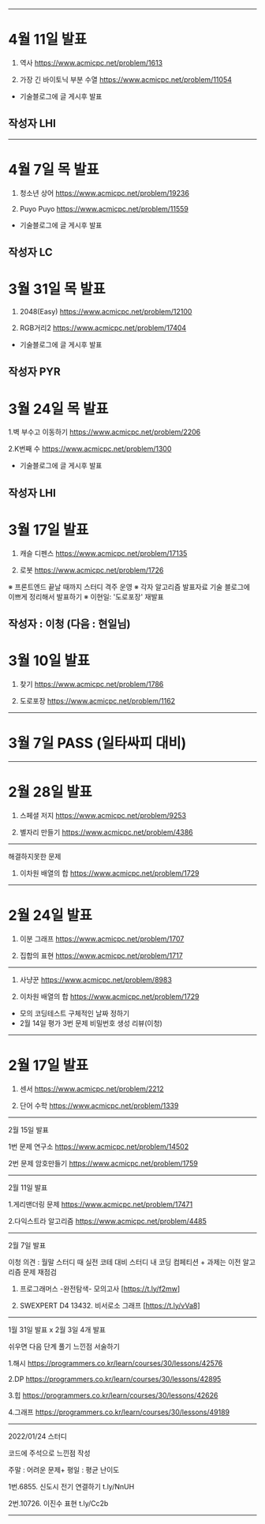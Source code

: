 --------------------------------------------------------------------------------------------------------------------------------------------------------------------
# 4월 11일  발표
1. 역사 https://www.acmicpc.net/problem/1613

2. 가장 긴 바이토닉 부분 수열   https://www.acmicpc.net/problem/11054

* 기술블로그에 글 게시후 발표

작성자 LHI
--------------------------------------------------------------------------------------------------------------------------------------------------------------------
--------------------------------------------------------------------------------------------------------------------------------------------------------------------
# 4월 7일 목 발표
1. 청소년 상어   https://www.acmicpc.net/problem/19236

2. Puyo Puyo  https://www.acmicpc.net/problem/11559

* 기술블로그에 글 게시후 발표

작성자 LC
--------------------------------------------------------------------------------------------------------------------------------------------------------------------
# 3월 31일 목 발표
1. 2048(Easy)  https://www.acmicpc.net/problem/12100

2. RGB거리2  https://www.acmicpc.net/problem/17404

* 기술블로그에 글 게시후 발표

작성자 PYR
--------------------------------------------------------------------------------------------------------------------------------------------------------------------
# 3월 24일 목 발표
1.벽 부수고 이동하기  https://www.acmicpc.net/problem/2206

2.K번째 수   https://www.acmicpc.net/problem/1300

* 기술블로그에 글 게시후 발표

작성자 LHI
--------------------------------------------------------------------------------------------------------------------------------------------------------------------
# 3월 17일 발표
1. 캐슬 디펜스 https://www.acmicpc.net/problem/17135

2. 로봇 https://www.acmicpc.net/problem/1726

※ 프론트엔드 끝날 때까지 스터디 격주 운영
※ 각자 알고리즘 발표자료 기술 블로그에 이쁘게 정리해서 발표하기
※ 이현일: '도로포장' 재발표

작성자 : 이청 (다음 : 현일님)
--------------------------------------------------------------------------------------------------------------------------------------------------------------------

# 3월 10일 발표
1. 찾기 https://www.acmicpc.net/problem/1786

2. 도로포장 https://www.acmicpc.net/problem/1162

--------------------------------------------------------------------------------------------------------------------------------------------------------------------

# 3월 7일 PASS (일타싸피 대비)

--------------------------------------------------------------------------------------------------------------------------------------------------------------------

# 2월 28일 발표
1. 스페셜 저지 https://www.acmicpc.net/problem/9253

2. 별자리 만들기 https://www.acmicpc.net/problem/4386

--------------------------------------------------------------------------------------------------------------------------------------------------------------------

해결하지못한 문제

1. 이차원 배열의 합 https://www.acmicpc.net/problem/1729

--------------------------------------------------------------------------------------------------------------------------------------------------------------------

# 2월 24일 발표

1. 이분 그래프 https://www.acmicpc.net/problem/1707

2. 집합의 표현 https://www.acmicpc.net/problem/1717

--------------------------------------------------------------------------------------------------------------------------------------------------------------------
1. 사냥꾼 https://www.acmicpc.net/problem/8983

2. 이차원 배열의 합 https://www.acmicpc.net/problem/1729

+ 모의 코딩테스트 구체적인 날짜 정하기
+ 2월 14일 평가 3번 문제 비밀번호 생성 리뷰(이청)

--------------------------------------------------------------------------------------------------------------------------------------------------------------------

# 2월 17일 발표

1. 센서 https://www.acmicpc.net/problem/2212

2. 단어 수학 https://www.acmicpc.net/problem/1339

--------------------------------------------------------------------------------------------------------------------------------------------------------------------

2월 15일 발표

1번 문제 연구소 https://www.acmicpc.net/problem/14502


2번 문제 암호만들기 https://www.acmicpc.net/problem/1759


--------------------------------------------------------------------------------------------------------------------------------------------------------------------

2월 11일 발표

1.게리맨더링 문제
https://www.acmicpc.net/problem/17471

2.다익스트라 알고리즘
https://www.acmicpc.net/problem/4485

--------------------------------------------------------------------------------------------------------------------------------------------------------------------
2월 7일 발표

이청 의견 : 월말 스터디 때 실전 코테 대비 스터디 내 코딩 컴페티션 + 과제는 이전 알고리즘 문제 재점검

1. 프로그래머스 -완전탐색- 모의고사 [https://t.ly/f2mw]

2. SWEXPERT D4 13432. 비서로소 그래프  [https://t.ly/vVa8]

--------------------------------------------------------------------------------------------------------------------------------------------------------------------

1월 31일 발표 x 2월 3일 4개 발표

쉬우면 다음 단계 풀기
느낀점 서술하기


1.해시 https://programmers.co.kr/learn/courses/30/lessons/42576

2.DP https://programmers.co.kr/learn/courses/30/lessons/42895

3.힙 https://programmers.co.kr/learn/courses/30/lessons/42626

4.그래프 https://programmers.co.kr/learn/courses/30/lessons/49189

--------------------------------------------------------------------------------------------------------------------------------------------------------------------

2022/01/24 스터디

코드에 주석으로 느낀점 작성

주말 : 어려운 문제+
평일  : 평균 난이도

  1번.6855. 신도시 전기 연결하기     t.ly/NnUH

  2번.10726. 이진수 표현            t.ly/Cc2b
  
--------------------------------------------------------------------------------------------------------------------------------------------------------------------
